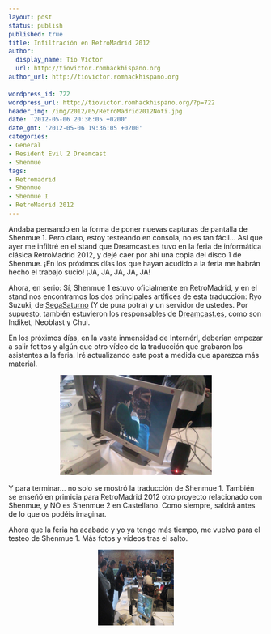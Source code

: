 ```yaml
---
layout: post
status: publish
published: true
title: Infiltración en RetroMadrid 2012
author:
  display_name: Tío Víctor
  url: http://tiovictor.romhackhispano.org
author_url: http://tiovictor.romhackhispano.org

wordpress_id: 722
wordpress_url: http://tiovictor.romhackhispano.org/?p=722
header_img: /img/2012/05/RetroMadrid2012Noti.jpg
date: '2012-05-06 20:36:05 +0200'
date_gmt: '2012-05-06 19:36:05 +0200'
categories:
- General
- Resident Evil 2 Dreamcast
- Shenmue
tags:
- Retromadrid
- Shenmue
- Shenmue I
- RetroMadrid 2012
---
```

Andaba pensando en la forma de poner nuevas capturas de pantalla de 
Shenmue 1. Pero claro, estoy testeando en consola, no es tan fácil... Así 
que ayer me infiltré en el stand que Dreamcast.es tuvo en la feria de 
informática clásica RetroMadrid 2012, y dejé caer por ahí una copia del disco 
1 de Shenmue. ¡En los próximos días los que hayan acudido a la feria me habrán 
hecho el trabajo sucio! ¡JA, JA, JA, JA, JA!

Ahora, en serio: Sí, Shenmue 1 estuvo oficialmente en RetroMadrid, y en el stand 
nos encontramos los dos principales artífices de esta traducción: Ryo Suzuki, de 
[SegaSaturno](http://www.segasaturno.com) (Y de pura potra) y un servidor de ustedes. 
Por supuesto, también estuvieron los responsables de [Dreamcast.es](http://www.dreamcast.es), 
como son Indiket, Neoblast y Chui.

En los próximos días, en la vasta inmensidad de Internérl, deberían empezar a salir 
fotitos y algún que otro vídeo de la traducción que grabaron los asistentes a la feria. 
Iré actualizando este post a medida que aparezca más material.

<center><img title="Foto encontrada en el foro de VicioJuegos" alt="Lan Di amenazando a Iwao Hazuki con su hijo" src="/img/2012/05/Sh1-ForoVicioJuegos.jpg" width="300" height="198" /></center>

Y para terminar... no solo se mostró la traducción de Shenmue 1. También 
se enseñó en primicia para RetroMadrid 2012 otro proyecto relacionado con 
Shenmue, y NO es Shenmue 2 en Castellano. Como siempre, saldrá antes de lo que 
os podéis imaginar.

Ahora que la feria ha acabado y yo ya tengo más tiempo, me vuelvo para el testeo 
de Shenmue 1. Más fotos y vídeos tras el salto.

<!--more-->
<center><img src="/img/2012/05/IMG_4734.jpg" width="150" height="150" /></center>
